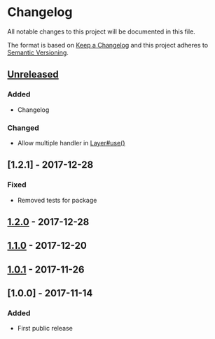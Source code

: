 # Changelog

All notable changes to this project will be documented in this file.

The format is based on [Keep a Changelog](http://keepachangelog.com/en/1.0.0/)
and this project adheres to [Semantic Versioning](http://semver.org/spec/v2.0.0.html).

## [Unreleased]

### Added

- Changelog

### Changed

- Allow multiple handler in [Layer#use()]()

## [1.2.1] - 2017-12-28

### Fixed

- Removed tests for package

## [1.2.0] - 2017-12-28

###

## [1.1.0] - 2017-12-20

## [1.0.1] - 2017-11-26

## [1.0.0] - 2017-11-14

### Added

- First public release

[Unreleased]: https://github.com/revam/koa-match/compare/v1.2.1...HEAD
[1.2.2]: https://github.com/revam/koa-match/compare/v1.2.0...v1.2.1
[1.2.0]: https://github.com/revam/koa-match/compare/v1.1.0...v1.2.0
[1.1.0]: https://github.com/revam/koa-match/compare/v1.0.1...v1.1.0
[1.0.1]: https://github.com/revam/koa-match/compare/v1.0.0...v1.0.1
